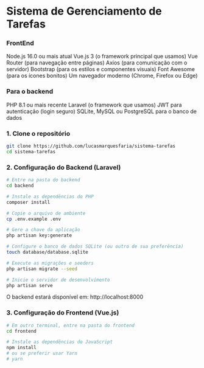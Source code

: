 # Sistema de Gerenciamento de Tarefas

### FrontEnd
Node.js 16.0 ou mais atual
Vue.js 3 (o framework principal que usamos)
Vue Router (para navegação entre páginas)
Axios (para comunicação com o servidor)
Bootstrap (para os estilos e componentes visuais)
Font Awesome (para os ícones bonitos)
Um navegador moderno (Chrome, Firefox ou Edge)

### Para o backend
PHP 8.1 ou mais recente
Laravel (o framework que usamos)
JWT para autenticação (login seguro)
SQLite, MySQL ou PostgreSQL para o banco de dados

### 1. Clone o repositório

```bash
git clone https://github.com/lucasmarquesfaria/sistema-tarefas
cd sistema-tarefas
```

### 2. Configuração do Backend (Laravel)

```bash
# Entre na pasta do backend
cd backend

# Instale as dependências do PHP
composer install

# Copie o arquivo de ambiente
cp .env.example .env

# Gere a chave da aplicação
php artisan key:generate

# Configure o banco de dados SQLite (ou outro de sua preferência)
touch database/database.sqlite

# Execute as migrações e seeders
php artisan migrate --seed

# Inicie o servidor de desenvolvimento
php artisan serve
```

O backend estará disponível em: http://localhost:8000

### 3. Configuração do Frontend (Vue.js)

```bash
# Em outro terminal, entre na pasta do frontend
cd frontend

# Instale as dependências do JavaScript
npm install
# ou se preferir usar Yarn
# yarn